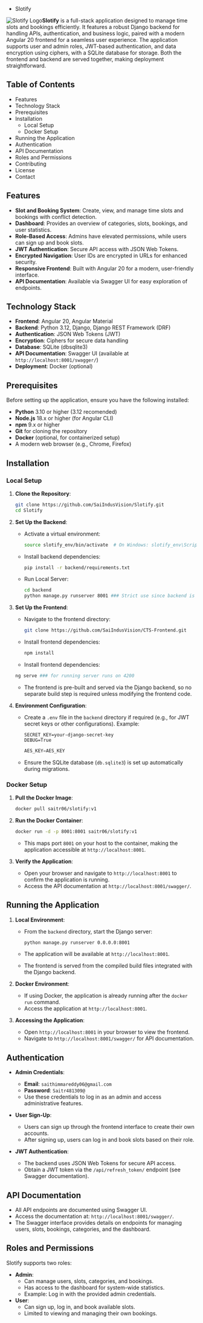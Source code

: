 - Slotify

![Slotify Logo](https://res.cloudinary.com/dbm1vxr2h/image/upload/v1759568506/SlotifyLogo1_f0slsz.png)**Slotify** is a full-stack application designed to manage time slots and bookings efficiently. It features a robust Django backend for handling APIs, authentication, and business logic, paired with a modern Angular 20 frontend for a seamless user experience. The application supports user and admin roles, JWT-based authentication, and data encryption using ciphers, with a SQLite database for storage. Both the frontend and backend are served together, making deployment straightforward.

## Table of Contents

- Features
- Technology Stack
- Prerequisites
- Installation
  - Local Setup
  - Docker Setup
- Running the Application
- Authentication
- API Documentation
- Roles and Permissions
- Contributing
- License
- Contact

## Features

- **Slot and Booking System**: Create, view, and manage time slots and bookings with conflict detection.
- **Dashboard**: Provides an overview of categories, slots, bookings, and user statistics.
- **Role-Based Access**: Admins have elevated permissions, while users can sign up and book slots.
- **JWT Authentication**: Secure API access with JSON Web Tokens.
- **Encrypted Navigation**: User IDs are encrypted in URLs for enhanced security.
- **Responsive Frontend**: Built with Angular 20 for a modern, user-friendly interface.
- **API Documentation**: Available via Swagger UI for easy exploration of endpoints.

## Technology Stack

- **Frontend**: Angular 20, Angular Material
- **Backend**: Python 3.12, Django, Django REST Framework (DRF)
- **Authentication**: JSON Web Tokens (JWT)
- **Encryption**: Ciphers for secure data handling
- **Database**: SQLite (dbsqlite3)
- **API Documentation**: Swagger UI (available at `http://localhost:8001/swagger/`)
- **Deployment**: Docker (optional)

## Prerequisites

Before setting up the application, ensure you have the following installed:

- **Python** 3.10 or higher (3.12 recomended)
- **Node.js** 18.x or higher (for Angular CLI)
- **npm** 9.x or higher
- **Git** for cloning the repository
- **Docker** (optional, for containerized setup)
- A modern web browser (e.g., Chrome, Firefox)

## Installation

### Local Setup

1. **Clone the Repository**:

   ```bash
   git clone https://github.com/SaiIndusVision/Slotify.git
   cd Slotify
   ```

2. **Set Up the Backend**:

   - Activate a virtual environment:

     ```bash
     source slotify_env/bin/activate  # On Windows: slotify_env\Scripts\activate
     ```

   - Install backend dependencies:

     ```bash
     pip install -r backend/requirements.txt
     ```

   - Run Local Server:

     ```bash
     cd backend
     python manage.py runserver 8001 ### Strict use since backend is running on 8001
     ```

3. **Set Up the Frontend**:

   - Navigate to the frontend directory:

     ```bash
     git clone https://github.com/SaiIndusVision/CTS-Frontend.git
     ```

   - Install frontend dependencies:

     ```bash
     npm install
     ```

    - Install frontend dependencies:

     ```bash
     ng serve ### for running server runs on 4200
     ```

   - The frontend is pre-built and served via the Django backend, so no separate build step is required unless modifying the frontend code.

4. **Environment Configuration**:

   - Create a `.env` file in the `backend` directory if required (e.g., for JWT secret keys or other configurations). Example:

     ```env
     SECRET_KEY=your-django-secret-key
     DEBUG=True
     ```
     ```environment.ts
     AES_KEY=AES_KEY
     ```

   - Ensure the SQLite database (`db.sqlite3`) is set up automatically during migrations.


### Docker Setup

1. **Pull the Docker Image**:

   ```bash
   docker pull saitr06/slotify:v1
   ```

2. **Run the Docker Container**:

   ```bash
   docker run -d -p 8001:8001 saitr06/slotify:v1
   ```

   - This maps port `8001` on your host to the container, making the application accessible at `http://localhost:8001`.

3. **Verify the Application**:

   - Open your browser and navigate to `http://localhost:8001` to confirm the application is running.
   - Access the API documentation at `http://localhost:8001/swagger/`.

## Running the Application

1. **Local Environment**:

   - From the `backend` directory, start the Django server:

     ```bash
     python manage.py runserver 0.0.0.0:8001
     ```

   - The application will be available at `http://localhost:8001`.

   - The frontend is served from the compiled build files integrated with the Django backend.

2. **Docker Environment**:

   - If using Docker, the application is already running after the `docker run` command.
   - Access the application at `http://localhost:8001`.

3. **Accessing the Application**:

   - Open `http://localhost:8001` in your browser to view the frontend.
   - Navigate to `http://localhost:8001/swagger/` for API documentation.

## Authentication

- **Admin Credentials**:

  - **Email**: `saithimmareddy06@gmail.com`
  - **Password**: `Saitr481309@`
  - Use these credentials to log in as an admin and access administrative features.

- **User Sign-Up**:

  - Users can sign up through the frontend interface to create their own accounts.
  - After signing up, users can log in and book slots based on their role.

- **JWT Authentication**:

  - The backend uses JSON Web Tokens for secure API access.
  - Obtain a JWT token via the `/api/refresh_token/` endpoint (see Swagger documentation).

## API Documentation

- All API endpoints are documented using Swagger UI.
- Access the documentation at: `http://localhost:8001/swagger/`.
- The Swagger interface provides details on endpoints for managing users, slots, bookings, categories, and the dashboard.

## Roles and Permissions

Slotify supports two roles:

- **Admin**:
  - Can manage users, slots, categories, and bookings.
  - Has access to the dashboard for system-wide statistics.
  - Example: Log in with the provided admin credentials.
- **User**:
  - Can sign up, log in, and book available slots.
  - Limited to viewing and managing their own bookings.
